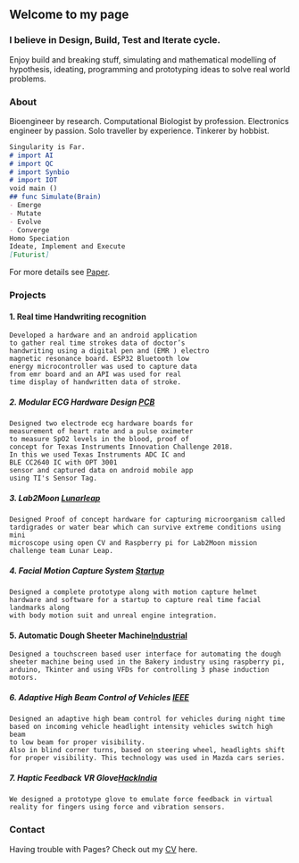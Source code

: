 ## Welcome to my page

### I believe in Design, Build, Test and Iterate cycle.

Enjoy build and breaking stuff, simulating and mathematical modelling of hypothesis, ideating, programming and prototyping ideas to solve real world problems.

### About
Bioengineer by research.
Computational Biologist by profession.
Electronics engineer by passion.
Solo traveller by experience.
Tinkerer by hobbist.

```markdown
Singularity is Far.
# import AI
# import QC
# import Synbio
# import IOT
void main ()
## func Simulate(Brain)
- Emerge
- Mutate
- Evolve
- Converge
Homo Speciation
Ideate, Implement and Execute
[Futurist]
```
For more details see [Paper](https://www.intechopen.com/books/synthetic-biology-new-interdisciplinary-science/synthetic-biology-artificial-intelligence-and-quantum-computing).

### Projects
#### 1. Real time Handwriting recognition
````
Developed a hardware and an android application
to gather real time strokes data of doctor’s 
handwriting using a digital pen and (EMR ) electro
magnetic resonance board. ESP32 Bluetooth low 
energy microcontroller was used to capture data
from emr board and an API was used for real
time display of handwritten data of stroke.
````
##### 2. Modular ECG Hardware Design [PCB](https://www.freelancer.in/u/ghanendra22/portfolio/Bluetooth-Low-Energy-RF-PCB-to-gather-ambient-light-data-4521156?w=f&ngsw-bypass=)
````
Designed two electrode ecg hardware boards for
measurement of heart rate and a pulse oximeter
to measure SpO2 levels in the blood, proof of
concept for Texas Instruments Innovation Challenge 2018.
In this we used Texas Instruments ADC IC and
BLE CC2640 IC with OPT 3001
sensor and captured data on android mobile app
using TI's Sensor Tag.
````
##### 3. Lab2Moon [Lunarleap](https://www.youtube.com/watch?v=QQhw1NQdp1o&feature=youtu.be)
````
Designed Proof of concept hardware for capturing microorganism called tardigrades or water bear which can survive extreme conditions using mini
microscope using open CV and Raspberry pi for Lab2Moon mission challenge team Lunar Leap.
````
##### 4. Facial Motion Capture System [Startup](https://www.youtube.com/watch?v=sC6cnasY9sw)
````
Designed a complete prototype along with motion capture helmet hardware and software for a startup to capture real time facial landmarks along
with body motion suit and unreal engine integration.
````
#### 5. Automatic Dough Sheeter Machine[Industrial](https://www.freelancer.in/u/ghanendra22/portfolio/Industrial-Automatic-Dough-Sheeter-Machine-used-in-Bakery-4521276?w=f&ngsw-bypass=)
````
Designed a touchscreen based user interface for automating the dough sheeter machine being used in the Bakery industry using raspberry pi,
arduino, Tkinter and using VFDs for controlling 3 phase induction motors.
````
##### 6. Adaptive High Beam Control of Vehicles [IEEE](https://transmitter.ieee.org/makerproject/view/28283)
````
Designed an adaptive high beam control for vehicles during night time based on incoming vehicle headlight intensity vehicles switch high beam
to low beam for proper visibility.
Also in blind corner turns, based on steering wheel, headlights shift for proper visibility. This technology was used in Mazda cars series.
````
##### 7. Haptic Feedback VR Glove[HackIndia](https://devpost.com/software/feelvr)
````
We designed a prototype glove to emulate force feedback in virtual reality for fingers using force and vibration sensors.
````

### Contact
Having trouble with Pages? Check out my [CV](https://github.com/Ghanendra19213/Hi/blob/master/ghanendra_CV.pdf) here.

